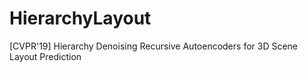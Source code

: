 # HierarchyLayout
[CVPR'19] Hierarchy Denoising Recursive Autoencoders for 3D Scene Layout Prediction
